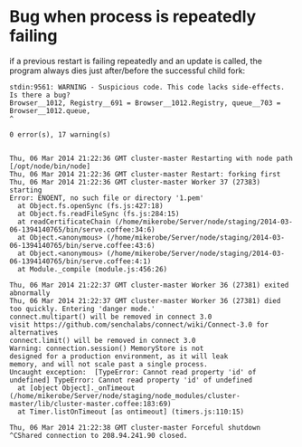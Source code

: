 # Bug when process is repeatedly failing

if a previous restart is failing repeatedly and an update is called, the program always dies just after/before the successful child fork:

    stdin:9561: WARNING - Suspicious code. This code lacks side-effects. Is there a bug?
    Browser__1012, Registry__691 = Browser__1012.Registry, queue__703 = Browser__1012.queue,
    ^

    0 error(s), 17 warning(s)


    Thu, 06 Mar 2014 21:22:36 GMT cluster-master Restarting with node path [/opt/node/bin/node]
    Thu, 06 Mar 2014 21:22:36 GMT cluster-master Restart: forking first
    Thu, 06 Mar 2014 21:22:36 GMT cluster-master Worker 37 (27383) starting
    Error: ENOENT, no such file or directory '1.pem'
      at Object.fs.openSync (fs.js:427:18)
      at Object.fs.readFileSync (fs.js:284:15)
      at readCertificateChain (/home/mikerobe/Server/node/staging/2014-03-06-1394140765/bin/serve.coffee:34:6)
      at Object.<anonymous> (/home/mikerobe/Server/node/staging/2014-03-06-1394140765/bin/serve.coffee:43:6)
      at Object.<anonymous> (/home/mikerobe/Server/node/staging/2014-03-06-1394140765/bin/serve.coffee:4:1)
      at Module._compile (module.js:456:26)

    Thu, 06 Mar 2014 21:22:37 GMT cluster-master Worker 36 (27381) exited abnormally
    Thu, 06 Mar 2014 21:22:37 GMT cluster-master Worker 36 (27381) died too quickly. Entering 'danger mode.'
    connect.multipart() will be removed in connect 3.0
    visit https://github.com/senchalabs/connect/wiki/Connect-3.0 for alternatives
    connect.limit() will be removed in connect 3.0
    Warning: connection.session() MemoryStore is not
    designed for a production environment, as it will leak
    memory, and will not scale past a single process.
    Uncaught exception:  [TypeError: Cannot read property 'id' of undefined] TypeError: Cannot read property 'id' of undefined
      at [object Object]._onTimeout (/home/mikerobe/Server/node/staging/node_modules/cluster-master/lib/cluster-master.coffee:183:69)
      at Timer.listOnTimeout [as ontimeout] (timers.js:110:15)

    Thu, 06 Mar 2014 21:22:38 GMT cluster-master Forceful shutdown
    ^CShared connection to 208.94.241.90 closed.
